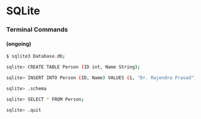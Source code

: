 # SQLite

### Terminal Commands
#### (ongoing)

```sh
$ sqlite3 Database.db;
```

```sh
sqlite> CREATE TABLE Person (ID int, Name String);
```

```sh
sqlite> INSERT INTO Person (ID, Name) VALUES (1, "Dr. Rajendra Prasad");
```

```sh
sqlite> .schema
```

```sh
sqlite> SELECT * FROM Person;
```

```sh
sqlite> .quit
```
